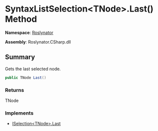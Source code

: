 # SyntaxListSelection\<TNode>\.Last\(\) Method

**Namespace**: [Roslynator](../../README.md)

**Assembly**: Roslynator\.CSharp\.dll

## Summary

Gets the last selected node\.

```csharp
public TNode Last()
```

### Returns

TNode

### Implements

* [ISelection\<TNode>.Last](../../ISelection-1/Last/README.md)
